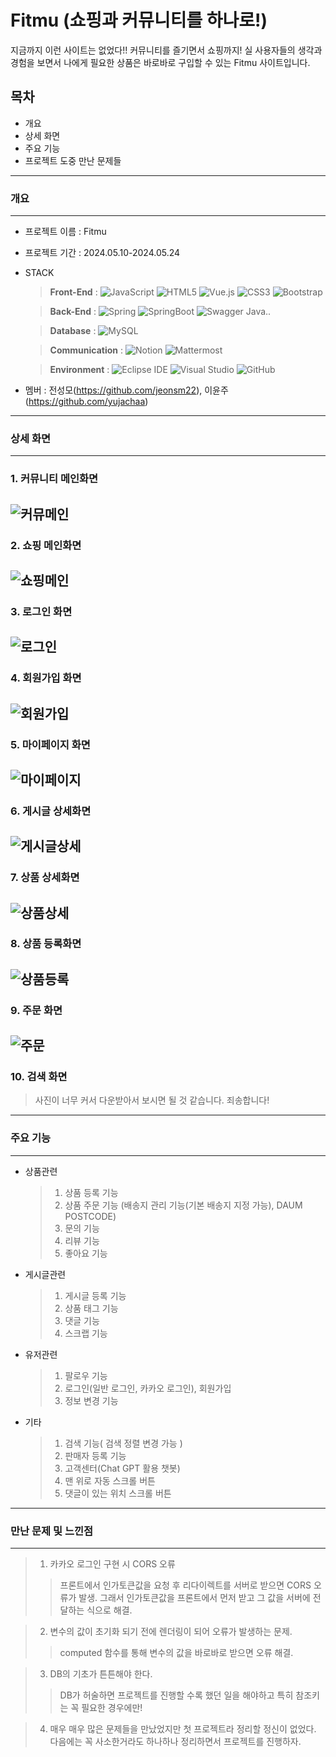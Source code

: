 # Fitmu (쇼핑과 커뮤니티를 하나로!)
지금까지 이런 사이트는 없었다!! 커뮤니티를 즐기면서 쇼핑까지! 실 사용자들의 생각과 경험을 보면서 나에게 필요한 상품은 바로바로 구입할 수 있는 Fitmu 사이트입니다.
## 목차
* 개요
* 상세 화면
* 주요 기능
* 프로젝트 도중 만난 문제들

---
### 개요
---
* 프로젝트 이름 : Fitmu
* 프로젝트 기간 : 2024.05.10-2024.05.24
* STACK
  > **Front-End** :
  > <img alt="JavaScript" src ="https://img.shields.io/badge/JavaScript-F7DF1E.svg?&style=flat-square&logo=JavaScript&logoColor=white"/> <img alt="HTML5" src ="https://img.shields.io/badge/HTML5-E34F26.svg?&style=flat-square&logo=HTML5&logoColor=white"/> <img alt="Vue.js" src ="https://img.shields.io/badge/Vue.js-4FC08D.svg?&style=flat-square&logo=Vue.js&logoColor=white"/> <img alt="CSS3" src ="https://img.shields.io/badge/CSS3-1572B6.svg?&style=flat-square&logo=CSS3&logoColor=white"/> <img alt="Bootstrap" src ="https://img.shields.io/badge/Bootstrap-7952B3.svg?&style=flat-square&logo=Bootstrap&logoColor=white"/>

  > **Back-End** :
  > <img alt="Spring" src ="https://img.shields.io/badge/Spring-6DB33F.svg?&style=flat-square&logo=Spring&logoColor=white"/> <img alt="SpringBoot" src ="https://img.shields.io/badge/SpringBoot-6DB33F.svg?&style=flat-square&logo=SpringBoot&logoColor=white"/> <img alt="Swagger" src ="https://img.shields.io/badge/Swagger-85EA2D.svg?&style=flat-square&logo=Swagger&logoColor=white"/> Java..
  
  > **Database** :
  > <img alt="MySQL" src ="https://img.shields.io/badge/MySQL-4479A1.svg?&style=flat-square&logo=MySQL&logoColor=white"/>

  > **Communication** :
  > <img alt="Notion" src ="https://img.shields.io/badge/Notion-000000.svg?&style=flat-square&logo=Notion&logoColor=white"/> <img alt="Mattermost" src ="https://img.shields.io/badge/Mattermost-0058CC.svg?&style=flat-square&logo=Mattermost&logoColor=white"/>

  > **Environment** :
  > <img alt="Eclipse IDE" src ="https://img.shields.io/badge/Eclipse IDE-2C2255.svg?&style=flat-square&logo=Eclipse IDE&logoColor=white"/> <img alt="Visual Studio" src ="https://img.shields.io/badge/Visual Studio-5C2D91.svg?&style=flat-square&logo=Visual Studio&logoColor=white"/> <img alt="GitHub" src ="https://img.shields.io/badge/GitHub-181717.svg?&style=flat-square&logo=GitHub&logoColor=white"/>
* 멤버 : 전성모(<https://github.com/jeonsm22>), 이윤주(<https://github.com/yujachaa>)

---
### 상세 화면
---
### 1. 커뮤니티 메인화면
![커뮤메인](https://github.com/jeonsm22/Fitmu/assets/136889446/96e672da-0e2e-44f9-874a-c243691c2608)
---
### 2. 쇼핑 메인화면
![쇼핑메인](https://github.com/jeonsm22/Fitmu/assets/136889446/bca3faa6-b84a-40ea-9482-87a583c7c594)
---
### 3. 로그인 화면
![로그인](https://github.com/jeonsm22/Fitmu/assets/136889446/14712ed8-1ac7-406c-bd51-0eabb4c25529)
---
### 4. 회원가입 화면
![회원가입](https://github.com/jeonsm22/Fitmu/assets/136889446/f9f9efff-ff7d-4e8b-b469-a17ae781e868)
---
### 5. 마이페이지 화면
![마이페이지](https://github.com/jeonsm22/Fitmu/assets/136889446/0cd395be-2796-4fcc-9b49-3c2c4b2a94b5)
---
### 6. 게시글 상세화면
![게시글상세](https://github.com/jeonsm22/Fitmu/assets/136889446/3362d03c-048c-4fbf-9bba-ecb2523833d0)
---
### 7. 상품 상세화면
![상품상세](https://github.com/jeonsm22/Fitmu/assets/136889446/9990e1f3-a486-419e-8486-6d507e263f87)
---
### 8. 상품 등록화면
![상품등록](https://github.com/jeonsm22/Fitmu/assets/136889446/d4a0aa3d-da92-4b15-a6f0-a6f9b50e365f)
---
### 9. 주문 화면
![주문](https://github.com/jeonsm22/Fitmu/assets/136889446/6eb34a83-dca8-4585-98a8-f0b74da06f06)
---
### 10. 검색 화면
> 사진이 너무 커서 다운받아서 보시면 될 것 같습니다. 죄송합니다!

---
### 주요 기능
---
* 상품관련
  > 1. 상품 등록 기능
  > 2. 상품 주문 기능 (배송지 관리 기능(기본 배송지 지정 가능), DAUM POSTCODE)
  > 3. 문의 기능
  > 4. 리뷰 기능
  > 5. 좋아요 기능

* 게시글관련
  > 1. 게시글 등록 기능
  > 2. 상품 태그 기능
  > 3. 댓글 기능
  > 4. 스크랩 기능

* 유저관련
  > 1. 팔로우 기능
  > 2. 로그인(일반 로그인, 카카오 로그인), 회원가입
  > 3. 정보 변경 기능

* 기타
  > 1. 검색 기능( 검색 정렬 변경 가능 )
  > 2. 판매자 등록 기능
  > 3. 고객센터(Chat GPT 활용 챗봇)
  > 4. 맨 위로 자동 스크롤 버튼
  > 5. 댓글이 있는 위치 스크롤 버튼

---
### 만난 문제 및 느낀점
---
> 1. 카카오 로그인 구현 시 CORS 오류
>> 프론트에서 인가토큰값을 요청 후 리다이렉트를 서버로 받으면 CORS 오류가 발생.
>> 그래서 인가토큰값을 프론트에서 먼저 받고 그 값을 서버에 전달하는 식으로 해결.

> 2. 변수의 값이 초기화 되기 전에 렌더링이 되어 오류가 발생하는 문제.
>> computed 함수를 통해 변수의 값을 바로바로 받으면 오류 해결.

> 3. DB의 기초가 튼튼해야 한다.
>> DB가 허술하면 프로젝트를 진행할 수록 했던 일을 해야하고 특히 참조키는 꼭 필요한 경우에만!

> 4. 매우 매우 많은 문제들을 만났었지만 첫 프로젝트라 정리할 정신이 없었다. 다음에는 꼭 사소한거라도 하나하나 정리하면서 프로젝트를 진행하자.

